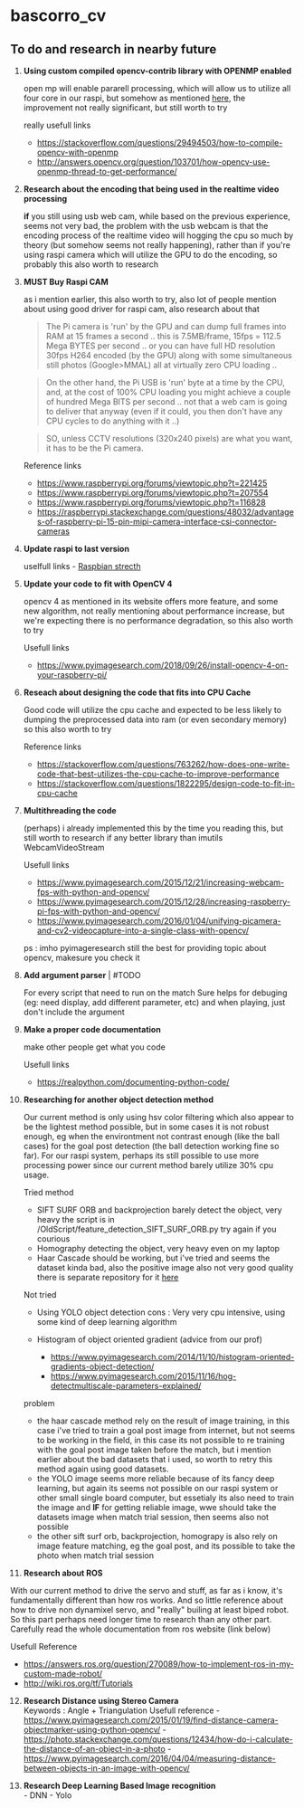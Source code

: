 # bascorro_cv

## To do and research in nearby future

1. **Using custom compiled opencv-contrib library with OPENMP enabled**

    open mp will enable pararell processing, which will allow us to utilize all four core in our raspi,
    but somehow as mentioned [here](https://stackoverflow.com/questions/37337828/openmp-how-to-use-all-available-cpu-to-improve-performance), the improvement not really significant, but still worth to try

      really usefull links
      - https://stackoverflow.com/questions/29494503/how-to-compile-opencv-with-openmp
      - http://answers.opencv.org/question/103701/how-opencv-use-openmp-thread-to-get-performance/
    
2. **Research about the encoding that being used in the realtime video processing**

    **if** you still using usb web cam, while based on the previous experience, seems not very bad, the problem with the usb webcam is that the encoding process of the realtime video will hogging the cpu so much by theory (but somehow seems not really happening), rather than if you're using raspi camera which will utilize the GPU to do the encoding, so probably this also worth to research


3. **MUST Buy Raspi CAM**

    as i mention earlier, this also worth to try, also lot of people mention about using good driver for raspi cam, also research about that

    >The Pi camera is 'run' by the GPU and can dump full frames into RAM at 15 frames a second .. this is 7.5MB/frame, 15fps = 112.5 Mega BYTES per second .. or you can have full HD resolution 30fps H264 encoded (by the GPU) along with some simultaneous still photos (Google>MMAL) all at virtually zero CPU loading ..
    
    >On the other hand, the Pi USB is 'run' byte at a time by the CPU, and, at the cost of 100% CPU loading you might achieve a couple of hundred Mega BITS per second .. not that a web cam is going to deliver that anyway (even if it could, you then don't have any CPU cycles to do anything with it ..)
    
    >SO, unless CCTV resolutions (320x240 pixels) are what you want, it has to be the Pi camera.

      Reference links
      - https://www.raspberrypi.org/forums/viewtopic.php?t=221425
      - https://www.raspberrypi.org/forums/viewtopic.php?t=207554
      - https://www.raspberrypi.org/forums/viewtopic.php?t=116828
      - https://raspberrypi.stackexchange.com/questions/48032/advantages-of-raspberry-pi-15-pin-mipi-camera-interface-csi-connector-cameras

4. **Update raspi to last version**

      uselfull links 
        - [Raspbian strecth](https://www.raspberrypi.org/blog/raspbian-stretch/)
    

5. **Update your code to fit with OpenCV 4**

    opencv 4 as mentioned in its website offers more feature, and some new algorithm, not really mentioning about performance increase, but we're expecting there is no performance degradation, so this also worth to try

      Usefull links 
      - https://www.pyimagesearch.com/2018/09/26/install-opencv-4-on-your-raspberry-pi/

6. **Reseach about designing the code that fits into CPU Cache**

    Good code will utilize the cpu cache and expected to be less likely to dumping the preprocessed data into ram (or even secondary memory)
    so this also worth to try

      Reference links
      - https://stackoverflow.com/questions/763262/how-does-one-write-code-that-best-utilizes-the-cpu-cache-to-improve-performance
      - https://stackoverflow.com/questions/1822295/design-code-to-fit-in-cpu-cache

  
7. **Multithreading the code**
 
     (perhaps) i already implemented this by the time you reading this, but still worth to research if any better library than imutils WebcamVideoStream
     
      Usefull links
      - https://www.pyimagesearch.com/2015/12/21/increasing-webcam-fps-with-python-and-opencv/
      - https://www.pyimagesearch.com/2015/12/28/increasing-raspberry-pi-fps-with-python-and-opencv/
      - https://www.pyimagesearch.com/2016/01/04/unifying-picamera-and-cv2-videocapture-into-a-single-class-with-opencv/

      ps : imho pyimageresearch still the best for providing topic about opencv, makesure you check it 

  
8. **Add argument parser** | #TODO
    
    For every script that need to run on the match
    Sure helps for debuging (eg: need display, add different parameter, etc) and when playing, just don't include the argument 
    
9. **Make a proper code documentation**

    make other people get what you code
    
    Usefull links
    - https://realpython.com/documenting-python-code/
    
10. **Researching for another object detection method**
    
    Our current method is only using hsv color filtering which also appear to be the lightest method possible, but in some cases it is not robust enough, eg when the environtment not contrast enough (like the ball cases) for the goal post detection (the ball detection working fine so far). For our raspi system, perhaps its still possible to use more processing power since our current method barely utilize 30% cpu usage.
    
    Tried method
    - SIFT SURF ORB and backprojection
        barely detect the object, very heavy
        the script is in /OldScript/feature_detection_SIFT_SURF_ORB.py
        try again if you courious
    - Homography
        detecting the object, very heavy even on my laptop
    - Haar Cascade
        should be working, but i've tried and seems the dataset kinda bad, also the positive image also not very good quality 
        there is separate repository for it [here](https://github.com/luqmansen/HaarCascadeImageTraining)
     
     Not tried
     - Using YOLO object detection
        cons :
            Very very cpu intensive, using some kind of deep learning algorithm
      
      - Histogram of object oriented gradient
        (advice from our prof)
         - https://www.pyimagesearch.com/2014/11/10/histogram-oriented-gradients-object-detection/
         - https://www.pyimagesearch.com/2015/11/16/hog-detectmultiscale-parameters-explained/
        
     problem
     - the haar cascade method rely on the result of image training, in this case i've tried to train a goal post image from internet, but not seems to be working in the field, in this case its not possible to re training with the goal post image taken before the match, but i mention earlier about the bad datasets that i used, so worth to retry this method again using good datasets.
     - the YOLO image seems more reliable because of its fancy deep learning, but again its seems not possible on our raspi system or other small single board computer, but essetialy its also need to train the image and **IF** for getting reliable image, wwe should take the datasets image when match trial session, then seems also not possible
     - the other sift surf orb, backprojection, homograpy is also rely on image feature matching, eg the goal post, and its possible to take the photo when match trial session

 11. **Research about ROS**
 
 With our current method to drive the servo and stuff, as far as i know, it's fundamentally different than how ros works. And so little reference about how to drive non dynamixel servo, and "really" builing at least biped robot. So this part perhaps need longer time to research than any other part.
Carefully read the whole documentation from ros website (link below)

  Usefull Reference
  - https://answers.ros.org/question/270089/how-to-implement-ros-in-my-custom-made-robot/
  - http://wiki.ros.org/tf/Tutorials
  
  12. **Research Distance using Stereo Camera**   
  Keywords : Angle + Triangulation
    Usefull reference
    - https://www.pyimagesearch.com/2015/01/19/find-distance-camera-objectmarker-using-python-opencv/
    - https://photo.stackexchange.com/questions/12434/how-do-i-calculate-the-distance-of-an-object-in-a-photo
    - https://www.pyimagesearch.com/2016/04/04/measuring-distance-between-objects-in-an-image-with-opencv/
   
  13. **Research Deep Learning Based Image recognition**   
    - DNN
    - Yolo
    
  
    
